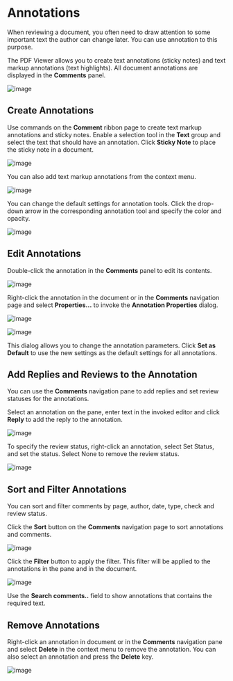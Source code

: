 # Annotations

When reviewing a document, you often need to draw attention to some important text the author can change later. You can use annotation to this purpose.

The PDF Viewer allows you to create text annotations (sticky notes) and text markup annotations (text highlights). All document annotations are displayed in the **Comments** panel.

![image](../../images/pdf-viewer-comments-pane.png)

## Create Annotations

Use commands on the **Comment** ribbon page to create text markup annotations and sticky notes. Enable a selection tool in the **Text** group and select the text that should have an annotation. Click **Sticky Note** to place the sticky note in a document.

![image](../../images/comment-toolbar.png)

You can also add text markup annotations from the context menu.

![image](../../images/markup-context-menu.png)

You can change the default settings for annotation tools. Click the drop-down arrow in the corresponding annotation tool and specify the color and opacity.

![image](../../images/markup-tool-color-picker.png)

## Edit Annotations

Double-click the annotation in the **Comments** panel to edit its contents.

![image](../../images/pdf-viewer-navigation-pane-comments-edit.png)

Right-click the annotation in the document or in the **Comments** navigation page and select **Properties...** to invoke the **Annotation Properties** dialog.

![image](../../images/pdf-viewer-pop-up-comment.png)

![image](../../images/annotation-properties-dialog.png)

 This dialog allows you to change the annotation parameters. Click **Set as Default** to use the new settings as the default settings for all annotations.

## Add Replies and Reviews to the Annotation

You can use the **Comments** navigation pane to add replies and set review statuses for the annotations.

Select an annotation on the pane, enter text in the invoked editor and click **Reply** to add the reply to the annotation.

![image](../../images/pdf-viewer-comments-pane-reply.png)

To specify the review status, right-click an annotation, select Set Status, and set the status. Select None to remove the review status.

![image](../../images/pdf-viewer-pop-up-comment-review.png)

## Sort and Filter Annotations

You can sort and filter comments by page, author, date, type, check and review status.

Click the **Sort** button on the **Comments** navigation page to sort annotations and comments.

![image](../../images/pdf-viewer-pop-up-comment-sort.png)

Click the **Filter** button to apply the filter. This filter will be applied to the annotations in the pane and in the document.

![image](../../images/pdf-viewer-pop-up-comment-filter.png)

Use the **Search comments..** field to show annotations that contains the required text.

## Remove Annotations

Right-click an annotation in document or in the **Comments** navigation pane and select **Delete** in the context menu to remove the annotation. You can also select an annotation and press the **Delete** key.

![image](../../images/pdf-viewer-delete-markup-annotation.png)
